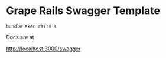 # Grape Rails Swagger Template

`bundle exec rails s`

Docs are at

[http://localhost:3000/swagger](http://localhost:3000/swagger)

